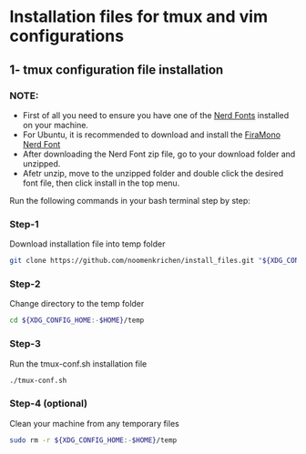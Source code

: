 # Installation files for tmux and vim configurations

## 1- tmux configuration file installation
### NOTE:
- First of all you need to ensure you have one of the [Nerd Fonts](https://www.nerdfonts.com/) installed on your machine.
- For Ubuntu, it is recommended to download and install the [FiraMono Nerd Font](https://github.com/ryanoasis/nerd-fonts/releases/download/v3.3.0/FiraMono.zip)
- After downloading the Nerd Font zip file, go to your download folder and unzipped.
- Afetr unzip, move to the unzipped folder and double click the desired font file, then click install in the top menu.

Run the following commands in your bash terminal step by step:
### Step-1
Download installation file into temp folder
```bash
git clone https://github.com/noomenkrichen/install_files.git "${XDG_CONFIG_HOME:-$HOME}/temp"
```
### Step-2
Change directory to the temp folder
```bash
cd ${XDG_CONFIG_HOME:-$HOME}/temp
```
### Step-3
Run the tmux-conf.sh  installation file
```bash
./tmux-conf.sh
```
### Step-4 (optional)
Clean your machine from any temporary files
```bash
sudo rm -r ${XDG_CONFIG_HOME:-$HOME}/temp
```
